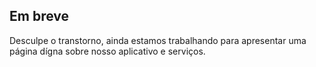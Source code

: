 ## Em breve

Desculpe o transtorno, ainda estamos trabalhando para apresentar uma página dígna sobre nosso aplicativo e serviços.
